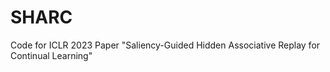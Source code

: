 # SHARC
Code for ICLR 2023 Paper "Saliency-Guided Hidden Associative Replay for Continual Learning"
